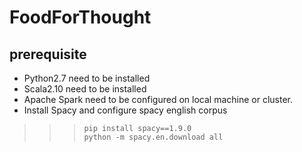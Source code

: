 # FoodForThought

## prerequisite
- Python2.7 need to be installed
- Scala2.10 need to be installed
- Apache Spark need to be configured on local machine or cluster.
- Install Spacy and configure spacy english corpus
>>>```pip install spacy==1.9.0```  
>>>```python -m spacy.en.download all```
